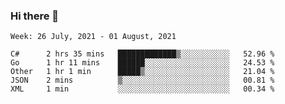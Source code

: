 ### Hi there 👋

<!--START_SECTION:waka-->
```text
Week: 26 July, 2021 - 01 August, 2021

C#      2 hrs 35 mins   █████████████▒░░░░░░░░░░░   52.96 % 
Go      1 hr 11 mins    ██████░░░░░░░░░░░░░░░░░░░   24.53 % 
Other   1 hr 1 min      █████▒░░░░░░░░░░░░░░░░░░░   21.04 % 
JSON    2 mins          ▒░░░░░░░░░░░░░░░░░░░░░░░░   00.81 % 
XML     1 min           ░░░░░░░░░░░░░░░░░░░░░░░░░   00.34 % 
```
<!--END_SECTION:waka-->
